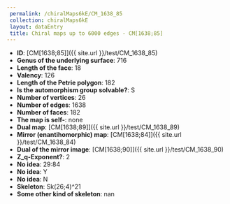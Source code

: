 ```yaml
--- 
 permalink: /chiralMaps6kE/CM_1638_85 
 collection: chiralMaps6kE
 layout: dataEntry
 title: Chiral maps up to 6000 edges - CM[1638;85]
---
```


- **ID**: [CM[1638;85]]({{ site.url }}/test/CM_1638_85)
- **Genus of the underlying surface**: 716
- **Length of the face**: 18
- **Valency**: 126
- **Length of the Petrie polygon**: 182
- **Is the automorphism group solvable?**: S
- **Number of vertices**: 26
- **Number of edges**: 1638
- **Number of faces**: 182
- **The map is self-**: none
- **Dual map**: [CM[1638;89]]({{ site.url }}/test/CM_1638_89)
- **Mirror (enantihomorphic) map**: [CM[1638;84]]({{ site.url }}/test/CM_1638_84)
- **Dual of the mirror image**: [CM[1638;90]]({{ site.url }}/test/CM_1638_90)
- **Z_q-Exponent?**: 2
- **No idea**:  29:84
- **No idea**: Y
- **No idea**: N
- **Skeleton**: Sk(26;4)^21
- **Some other kind of skeleton**: nan
